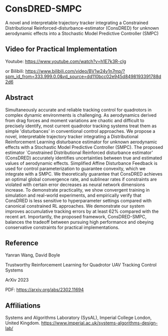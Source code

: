 # ConsDRED-SMPC
A novel and interpretable trajectory tracker integrating a Constrained Distributional Reinforced-disturbance-estimator (ConsDRED) for unknown aerodynamic effects into a Stochastic Model Predictive Controller (SMPC)

## Video for Practical Implementation 
Youtube: https://www.youtube.com/watch?v=h1E7k3R-clg

or Bilibili: https://www.bilibili.com/video/BV1w24y1n7mp/?spm_id_from=333.999.0.0&vd_source=dd110bcc02e945d8498193391788d2d6

## Abstract
Simultaneously accurate and reliable tracking control for quadrotors in complex dynamic environments is challenging. As aerodynamics derived from drag forces and moment variations are chaotic and difficult to precisely identify, most current quadrotor tracking systems treat them as simple 'disturbances' in conventional control approaches. We propose a novel, interpretable trajectory tracker integrating a Distributional Reinforcement Learning disturbance estimator for unknown aerodynamic effects with a Stochastic Model Predictive Controller (SMPC). The proposed estimator `Constrained Distributional Reinforced disturbance estimator' (ConsDRED) accurately identifies uncertainties between true and estimated values of aerodynamic effects. Simplified Affine Disturbance Feedback is used for control parameterization to guarantee convexity, which we integrate with a SMPC. We theoretically guarantee that ConsDRED achieves an optimal global convergence rate, and sublinear rates if constraints are violated with certain error decreases as neural network dimensions increase. To demonstrate practicality, we show convergent training in simulation and real-world experiments, and empirically verify that ConsDRED is less sensitive to hyperparameter settings compared with canonical constrained RL approaches. We demonstrate our system improves accumulative tracking errors by at least 62% compared with the recent art. Importantly, the proposed framework, ConsDRED-SMPC, balances the tradeoff between pursuing high performance and obeying conservative constraints for practical implementations.

## Reference
Yanran Wang, David Boyle

Trustworthy Reinforcement Learning for Quadrotor UAV Tracking Control Systems

ArXiv 2023

PDF: https://arxiv.org/abs/2302.11694

## Affiliations
Systems and Algorithms Laboratory (SysAL), Imperial College London, United Kingdom. https://www.imperial.ac.uk/systems-algorithms-design-lab/
